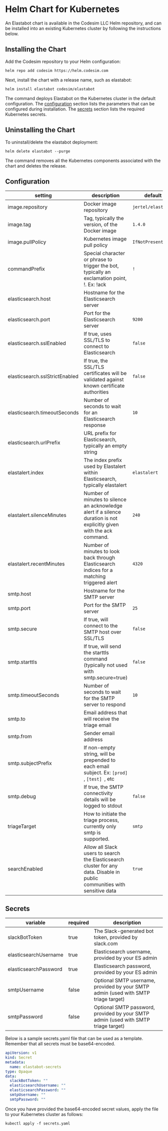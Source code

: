 
# Helm Chart for Kubernetes

An Elastabot chart is available in the Codesim LLC Helm repository, and can be installed into an existing Kubernetes cluster by following the instructions below.

## Installing the Chart

Add the Codesim repository to your Helm configuration:

```console
helm repo add codesim https://helm.codesim.com
```

Next, install the chart with a release name, such as elastabot:

```console
helm install elastabot codesim/elastabot
```

The command deploys Elastabot on the Kubernetes cluster in the default configuration. The [configuration](#configuration) section lists the parameters that can be configured during installation. The [secrets](#secrets) section lists the required Kubernetes secrets.

## Uninstalling the Chart

To uninstall/delete the elastabot deployment:

```console
helm delete elastabot --purge
```

The command removes all the Kubernetes components associated with the chart and deletes the release.

## Configuration

| setting                        | description                                                                                                              | default
|--------------------------------|--------------------------------------------------------------------------------------------------------------------------|--------
| image.repository               | Docker image repository                                                                                                  | `jertel/elastabot`
| image.tag                      | Tag, typically the version, of the Docker image                                                                          | `1.4.0`
| image.pullPolicy               | Kubernetes image pull policy                                                                                             | `IfNotPresent`
| commandPrefix                  | Special character or phrase to trigger the bot, typically an exclamation point, !. Ex: !ack                              | `!`
| elasticsearch.host             | Hostname for the Elasticsearch server                                                                                    |
| elasticsearch.port             | Port for the Elasticsearch server                                                                                        | `9200`
| elasticsearch.sslEnabled       | If true, uses SSL/TLS to connect to Elasticsearch                                                                        | `false`
| elasticsearch.sslStrictEnabled | If true, the SSL/TLS certificates will be validated against known certificate authorities                                | `false`
| elasticsearch.timeoutSeconds   | Number of seconds to wait for an Elasticsearch response                                                                  | `10`
| elasticsearch.urlPrefix        | URL prefix for Elasticsearch, typically an empty string                                                                  |
| elastalert.index               | The index prefix used by Elastalert within Elasticsearch, typically elastalert                                           | `elastalert`
| elastalert.silenceMinutes      | Number of minutes to silence an acknowledge alert if a silence duration is not explicitly given with the ack command.    | `240`
| elastalert.recentMinutes       | Number of minutes to look back through Elasticsearch indices for a matching triggered alert                              | `4320`
| smtp.host                      | Hostname for the SMTP server                                                                                             |
| smtp.port                      | Port for the SMTP server                                                                                                 | `25`
| smtp.secure                    | If true, will connect to the SMTP host over SSL/TLS                                                                      | `false`
| smtp.starttls                  | If true, will send the starttls command (typically not used with smtp.secure=true)                                       | `false`
| smtp.timeoutSeconds            | Number of seconds to wait for the SMTP server to respond                                                                 | `10`
| smtp.to                        | Email address that will receive the triage email                                                                         |
| smtp.from                      | Sender email address                                                                                                     |
| smtp.subjectPrefix             | If non-empty string, will be prepended to each email subject. Ex: `[prod] `, `[test] `, etc                              | 
| smtp.debug                     | If true, the SMTP connectivity details will be logged to stdout                                                          | `false`
| triageTarget                   | How to initiate the triage process, currently only smtp is supported.                                                    | `smtp`
| searchEnabled                  | Allow all Slack users to search the Elasticsearch cluster for any data. Disable in public communities with sensitive data| `true`

## Secrets

| variable               | required | description
|------------------------|----------|------------
| slackBotToken          | true     | The Slack-generated bot token, provided by slack.com
| elasticsearchUsername  | true     | Elasticsearch username, provided by your ES admin
| elasticsearchPassword  | true     | Elasticsearch password, provided by your ES admin
| smtpUsername           | false    | Optional SMTP username, provided by your SMTP admin (used with SMTP triage target)
| smtpPassword           | false    | Optional SMTP password, provided by your SMTP admin (used with SMTP triage target)

Below is a sample secrets.yaml file that can be used as a template. Remember that all secrets must be base64-encoded.

```yaml
apiVersion: v1
kind: Secret
metadata:
  name: elastabot-secrets
type: Opaque
data:
  slackBotToken: ""
  elasticsearchUsername: ""
  elasticsearchPassword: ""
  smtpUsername: ""
  smtpPassword: ""
```

Once you have provided the base64-encoded secret values, apply the file to your Kubernetes cluster as follows:

```console
kubectl apply -f secrets.yaml
```